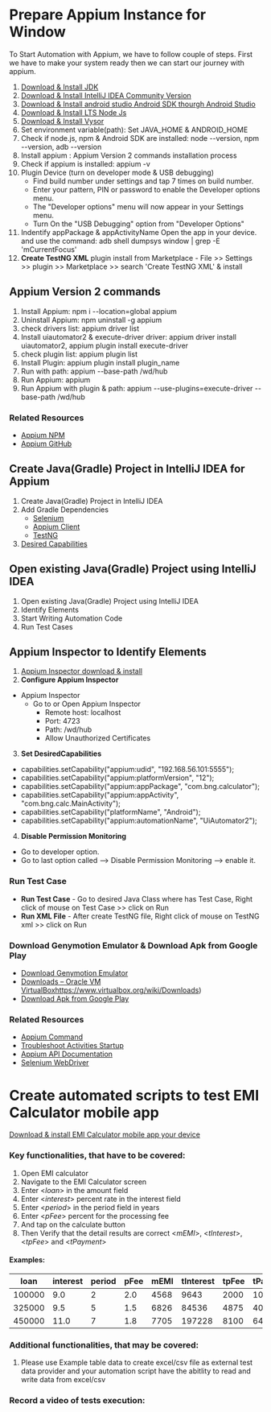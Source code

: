 # Prepare Appium Instance for Window 
To Start Automation with Appium, we have to follow couple of steps.
First we have to make your system ready then we can start our journey with appium.

1. [Download & Install JDK](https://www.oracle.com/java/technologies/javase/jdk11-archive-downloads.html)
2. [Download & Install IntelliJ IDEA Community Version](https://www.jetbrains.com/idea/download/)
3. [Download & Install android studio Android SDK thourgh Android Studio](https://developer.android.com/studio)
4. [Download & Install LTS Node Js](https://nodejs.org/en/download/)
5. [Download & Install Vysor](https://www.vysor.io/download/)
6. Set environment variable(path):  Set JAVA_HOME & ANDROID_HOME
7. Check if node.js, npm & Android SDK are installed: node --version, npm --version, adb --version
8. Install appium : Appium Version 2 commands installation process
9. Check if appium is installed: appium -v
10. Plugin Device (turn on developer mode & USB debugging)    
    -  Find build number under settings and tap 7 times on build number.    
    - Enter your pattern, PIN or password to enable the Developer options menu.    
    - The "Developer options" menu will now appear in your Settings menu.    
    - Turn On the "USB Debugging" option from "Developer Options"
11. Indentify appPackage & appActivityName
    Open the app in your device. and use the command: adb shell dumpsys window | grep -E 'mCurrentFocus'
12. **Create TestNG XML** plugin install from Marketplace - File >> Settings >> plugin >> Marketplace >> search 'Create
      TestNG XML' & install

## Appium Version 2 commands
1. Install Appium: npm i --location=global appium
2. Uninstall Appium: npm uninstall -g appium
3. check drivers list: appium driver list
4. Install uiautomator2 & execute-driver driver: appium driver install uiautomator2, appium plugin install execute-driver
5. check plugin list: appium plugin list
6. Install Plugin: appium plugin install plugin_name
7. Run with path: appium --base-path /wd/hub
8. Run Appium: appium
9. Run Appium with plugin & path: appium --use-plugins=execute-driver --base-path /wd/hub

### Related Resources
* [Appium NPM](https://www.npmjs.com/package/appium)
* [Appium GitHub](https://github.com/appium/appium)

##  Create Java(Gradle) Project in IntelliJ IDEA for Appium
1. Create Java(Gradle) Project in IntelliJ IDEA
2. Add Gradle Dependencies   
    - [Selenium](https://mvnrepository.com/artifact/org.seleniumhq.selenium/selenium-java)
    - [Appium Client](https://mvnrepository.com/artifact/io.appium/java-client)    
     - [TestNG](https://mvnrepository.com/artifact/org.testng/testng)
3. [Desired Capabilities](https://appium.io/docs/en/writing-running-appium/caps/)

## Open existing Java(Gradle) Project using IntelliJ IDEA
1. Open existing Java(Gradle) Project using IntelliJ IDEA   
2. Identify Elements
3. Start Writing Automation Code
4. Run Test Cases

## Appium Inspector to Identify Elements
1. [Appium Inspector download & install](https://github.com/appium/appium-inspector/releases)
2. **Configure  Appium Inspector**
 - Appium Inspector
    -  Go to or Open Appium Inspector
        -  Remote host: localhost
        -  Port: 4723
        - Path: /wd/hub
        - Allow Unauthorized Certificates
3. **Set DesiredCapabilities**
- capabilities.setCapability("appium:udid", "192.168.56.101:5555");
- capabilities.setCapability("appium:platformVersion", "12");
- capabilities.setCapability("appium:appPackage", "com.bng.calculator");
- capabilities.setCapability("appium:appActivity", "com.bng.calc.MainActivity");
- capabilities.setCapability("platformName", "Android");
- capabilities.setCapability("appium:automationName", "UiAutomator2");
4. **Disable Permission Monitoring**
- Go to developer option.
- Go to last option called --> Disable Permission Monitoring --> enable it.

### Run Test Case
* **Run Test Case** - Go to desired Java Class where has Test Case, Right click of mouse on Test Case >> click on Run
* **Run XML File** - After create TestNG file, Right click of mouse on TestNG xml >> click on Run

### Download Genymotion Emulator & Download Apk from Google Play
* [Download Genymotion Emulator](https://www.genymotion.com/download/)
* [Downloads – Oracle VM VirtualBox](https://www.virtualbox.org/wiki/Downloads)https://www.virtualbox.org/wiki/Downloads)
* [Download Apk from Google Play](https://apkcombo.app/downloader/)

### Related Resources
* [Appium Command](https://dpgraham.github.io/docs/en/commands/status/)
* [Troubleshoot Activities Startup](https://appium.io/docs/en/writing-running-appium/android/activity-startup/)
* [Appium API Documentation](https://appium.io/docs/en/about-appium/api/)
* [Selenium WebDriver](https://www.selenium.dev/documentation/webdriver/)

# Create automated scripts to test EMI Calculator mobile app
[Download & install EMI Calculator mobile app your device](https://github.com/hiromia006/mobileAutomation/blob/main/src/test/resources/emi-calculator.apk)

### Key functionalities, that have to be covered:
1. Open EMI calculator
2. Navigate to the EMI Calculator screen
3. Enter <*loan*> in the amount field
4. Enter <*interest*> percent rate in the interest field
5. Enter <*period*> in the period field in years
6. Enter <*pFee*> percent for the processing fee
7. And tap on the calculate button
8. Then Verify that the detail results are correct <*mEMI*>, <*tInterest*>, <*tpFee*> and <*tPayment*>

#### Examples:

| loan    | interest | period | pFee | mEMI  | tInterest | tpFee | tPayment |
|---------|----------|--------|------|-------|-----------|-------|----------|
|  100000 |  9.0     |  2     |  2.0 |  4568 |  9643     |  2000 |  109643  |
|  325000 |  9.5     |  5     |  1.5 |  6826 |  84536    |  4875 |  409536  |
|  450000 |  11.0    |  7     |  1.8 |  7705 |  197228   |  8100 |  647228  |

### Additional functionalities, that may be covered:
1. Please use Example table data to create excel/csv file as external test data provider and your automation script have the abitlity to read and write data from excel/csv

### Record a video of tests execution:
